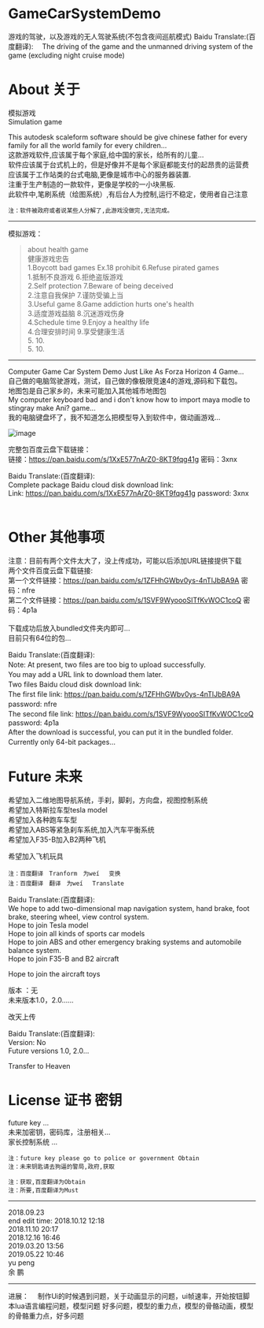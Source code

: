# GameCarSystemDemo
游戏的驾驶，以及游戏的无人驾驶系统(不包含夜间巡航模式)
Baidu Translate:(百度翻译):　
The driving of the game and the unmanned driving system of the game (excluding night cruise mode)

# About 关于

模拟游戏</br>
Simulation game</br>

This autodesk scaleform software should be give chinese father for every family for all the world family for every children...</br>
这款游戏软件,应该属于每个家庭,给中国的家长，给所有的儿童...</br>
软件应该属于台式机上的，但是好像并不是每个家庭都能支付的起昂贵的运营费</br>
应该属于工作站类的台式电脑,更像是城市中心的服务器装置.</br>
注重于生产制造的一款软件，更像是学校的一小块黑板.</br>
此软件中,笔刷系统（绘图系统）,有后台人为控制,运行不稳定，使用者自己注意</br>

`注：软件被政府或者说某些人分解了,此游戏没做完,无法完成。`

-----------------------------------------------------------------------------------------------
模拟游戏：
>about health game   </br>
>健康游戏忠告          </br>
>1.Boycott bad games Ex.18 prohibit                          6.Refuse pirated games</br> 
>1.抵制不良游戏                                               6.拒绝盗版游戏</br> 
>2.Self protection                                           7.Beware of being deceived</br> 
>2.注意自我保护                                               7.谨防受骗上当</br> 
>3.Useful game                                               8.Game addiction hurts one's health</br> 
>3.适度游戏益脑                                               8.沉迷游戏伤身</br> 
>4.Schedule time                                             9.Enjoy a healthy life</br> 
>4.合理安排时间                                               9.享受健康生活</br> 
>5.                                                         10.           </br> 
>5.                                                         10.           </br> 
----------------------------------------------------------------------------------------------------

Computer Game Car System Demo Just Like As Forza Horizon 4 Game... </br>
自己做的电脑驾驶游戏，测试，自己做的像极限竞速4的游戏,源码和下载包。 </br>
地图包是自己家乡的，未来可能加入其他城市地图包</br>
My computer keyboard bad and i don't know how to import maya modle to stingray make Ani? game...</br>
我的电脑键盘坏了，我不知道怎么把模型导入到软件中，做动画游戏...</br>

![image](https://github.com/qizhoward/GameCarSystemDemo/blob/master/make.PNG)

完整包百度云盘下载链接：                                                           </br> 
链接：https://pan.baidu.com/s/1XxE577nArZ0-8KT9fqg41g 密码：3xnx                  </br>

Baidu Translate:(百度翻译):　　        　                                        　</br>
Complete package Baidu cloud disk download link:                                  </br>
Link: https://pan.baidu.com/s/1XxE577nArZ0-8KT9fqg41g password: 3xnx            　</br>

# Other 其他事项

注意：目前有两个文件太大了，没上传成功，可能以后添加URL链接提供下载  </br>
两个文件百度云盘下载链接:                                                           </br>
第一个文件链接：https://pan.baidu.com/s/1ZFHhGWbv0ys-4nTlJbBA9A 密码：nfre          </br>
第二个文件链接：https://pan.baidu.com/s/1SVF9WyoooSITfKvWOC1coQ 密码：4p1a          </br>    
下载成功后放入bundled文件夹内即可...     </br>
目前只有64位的包...</br>



Baidu Translate:(百度翻译):　                                                              </br>
Note: At present, two files are too big to upload successfully.                       　   </br>
You may add a URL link to download them later.　　　　　　　　　　　　　　　　　　　　　　　   </br>
Two files Baidu cloud disk download link:　　　　　　　　　　　　　　　　　　　　　　　　　　   </br>
The first file link: https://pan.baidu.com/s/1ZFHhGWbv0ys-4nTlJbBA9A 　　password: nfre　    </br>
The second file link: https://pan.baidu.com/s/1SVF9WyoooSITfKvWOC1coQ 　　password: 4p1a    </br>
After the download is successful, you can put it in the bundled folder.　　　　　　　　　    </br>
Currently only 64-bit packages...　　　　　　　　　　　　　　　　　　　　　　　　　　　　　　    </br>



# Future 未来

希望加入二维地图导航系统，手刹，脚刹，方向盘，视图控制系统</br>
希望加入特斯拉车型tesla model </br>
希望加入各种跑车车型</br>
希望加入ABS等紧急刹车系统,加入汽车平衡系统</br>
希望加入F35-B加入B2两种飞机</br>

希望加入飞机玩具</br>


`注：百度翻译　Tranform　为weí 　变换`　　　</br>
`注：百度翻译　翻译　为weí 　Translate`　　　</br>

Baidu Translate:(百度翻译):　　　                                                                                  </br>
We hope to add two-dimensional map navigation system, hand brake, foot brake, steering wheel, view control system.</br>
Hope to join Tesla model                                                                                          </br>
Hope to join all kinds of sports car models                                                                       </br>
Hope to join ABS and other emergency braking systems and automobile balance system.                               </br>
Hope to join F35-B and B2 aircraft                                                                                </br>

Hope to join the aircraft toys                                                                                    </br>



版本 ：无                      </br>
未来版本1.0，2.0......         </br>

改天上传                       </br>


Baidu Translate:(百度翻译):　  </br>
Version: No                   </br>
Future versions 1.0, 2.0...   </br>

Transfer to Heaven            </br>



# License 证书 密钥 

future key ...                                            </br>
未来加密钥，密码库，注册相关...                             </br>
家长控制系统 ...                                          </br>

`注：future key please go to police or government Obtain` </br>
`注：未来钥匙请去狗逼的警局,政府,获取`                       </br>

`注：获取,百度翻译为Obtain`                                </br>
`注：所要,百度翻译为Must`                                  </br>

----------------------------------------------------------------------------------------------------

2018.09.23 </br>
end edit time: 
               2018.10.12 12:18</br>
               2018.11.10 20:17</br>
               2018.12.16 16:46</br>
               2019.03.20 13:56</br>
               2019.05.22 10:46</br>
yu peng </br>
余 鹏 </br>

-----------------------------------------------------------------------------------------------
进展：
　制作Ui的时候遇到问题，关于动画显示的问题，ui帧速率，开始按钮脚本lua语言编程问题，模型问题
 好多问题，模型的重力点，模型的骨骼动画，模型的骨骼重力点，好多问题
